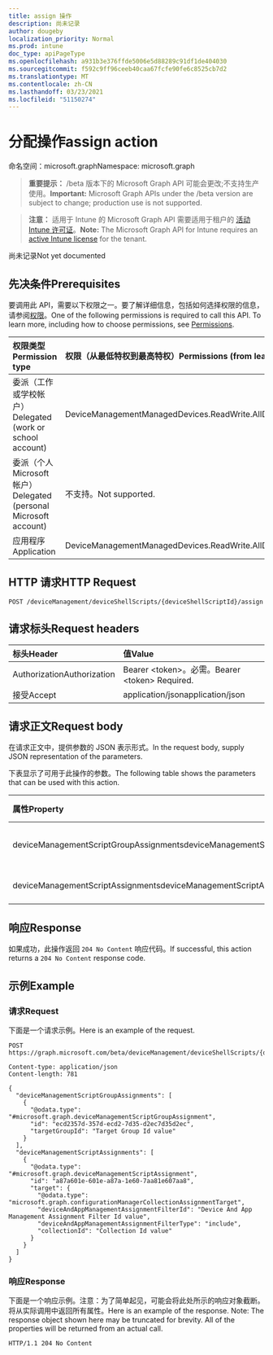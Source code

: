 ```yaml
---
title: assign 操作
description: 尚未记录
author: dougeby
localization_priority: Normal
ms.prod: intune
doc_type: apiPageType
ms.openlocfilehash: a931b3e376ffde5006e5d88289c91df1de404030
ms.sourcegitcommit: f592c9ff96ceeb40caa67fcfe90fe6c8525cb7d2
ms.translationtype: MT
ms.contentlocale: zh-CN
ms.lasthandoff: 03/23/2021
ms.locfileid: "51150274"
---
```

# <a name="assign-action"></a><span data-ttu-id="aac76-103">分配操作</span><span class="sxs-lookup"><span data-stu-id="aac76-103">assign action</span></span>

<span data-ttu-id="aac76-104">命名空间：microsoft.graph</span><span class="sxs-lookup"><span data-stu-id="aac76-104">Namespace: microsoft.graph</span></span>

> <span data-ttu-id="aac76-105">**重要提示：** /beta 版本下的 Microsoft Graph API 可能会更改;不支持生产使用。</span><span class="sxs-lookup"><span data-stu-id="aac76-105">**Important:** Microsoft Graph APIs under the /beta version are subject to change; production use is not supported.</span></span>

> <span data-ttu-id="aac76-106">**注意：** 适用于 Intune 的 Microsoft Graph API 需要适用于租户的 [活动 Intune 许可证](https://go.microsoft.com/fwlink/?linkid=839381)。</span><span class="sxs-lookup"><span data-stu-id="aac76-106">**Note:** The Microsoft Graph API for Intune requires an [active Intune license](https://go.microsoft.com/fwlink/?linkid=839381) for the tenant.</span></span>

<span data-ttu-id="aac76-107">尚未记录</span><span class="sxs-lookup"><span data-stu-id="aac76-107">Not yet documented</span></span>

## <a name="prerequisites"></a><span data-ttu-id="aac76-108">先决条件</span><span class="sxs-lookup"><span data-stu-id="aac76-108">Prerequisites</span></span>
<span data-ttu-id="aac76-p101">要调用此 API，需要以下权限之一。要了解详细信息，包括如何选择权限的信息，请参阅[权限](/graph/permissions-reference)。</span><span class="sxs-lookup"><span data-stu-id="aac76-p101">One of the following permissions is required to call this API. To learn more, including how to choose permissions, see [Permissions](/graph/permissions-reference).</span></span>

|<span data-ttu-id="aac76-111">权限类型</span><span class="sxs-lookup"><span data-stu-id="aac76-111">Permission type</span></span>|<span data-ttu-id="aac76-112">权限（从最低特权到最高特权）</span><span class="sxs-lookup"><span data-stu-id="aac76-112">Permissions (from least to most privileged)</span></span>|
|:---|:---|
|<span data-ttu-id="aac76-113">委派（工作或学校帐户）</span><span class="sxs-lookup"><span data-stu-id="aac76-113">Delegated (work or school account)</span></span>|<span data-ttu-id="aac76-114">DeviceManagementManagedDevices.ReadWrite.All</span><span class="sxs-lookup"><span data-stu-id="aac76-114">DeviceManagementManagedDevices.ReadWrite.All</span></span>|
|<span data-ttu-id="aac76-115">委派（个人 Microsoft 帐户）</span><span class="sxs-lookup"><span data-stu-id="aac76-115">Delegated (personal Microsoft account)</span></span>|<span data-ttu-id="aac76-116">不支持。</span><span class="sxs-lookup"><span data-stu-id="aac76-116">Not supported.</span></span>|
|<span data-ttu-id="aac76-117">应用程序</span><span class="sxs-lookup"><span data-stu-id="aac76-117">Application</span></span>|<span data-ttu-id="aac76-118">DeviceManagementManagedDevices.ReadWrite.All</span><span class="sxs-lookup"><span data-stu-id="aac76-118">DeviceManagementManagedDevices.ReadWrite.All</span></span>|

## <a name="http-request"></a><span data-ttu-id="aac76-119">HTTP 请求</span><span class="sxs-lookup"><span data-stu-id="aac76-119">HTTP Request</span></span>
<!-- {
  "blockType": "ignored"
}
-->
``` http
POST /deviceManagement/deviceShellScripts/{deviceShellScriptId}/assign
```

## <a name="request-headers"></a><span data-ttu-id="aac76-120">请求标头</span><span class="sxs-lookup"><span data-stu-id="aac76-120">Request headers</span></span>
|<span data-ttu-id="aac76-121">标头</span><span class="sxs-lookup"><span data-stu-id="aac76-121">Header</span></span>|<span data-ttu-id="aac76-122">值</span><span class="sxs-lookup"><span data-stu-id="aac76-122">Value</span></span>|
|:---|:---|
|<span data-ttu-id="aac76-123">Authorization</span><span class="sxs-lookup"><span data-stu-id="aac76-123">Authorization</span></span>|<span data-ttu-id="aac76-124">Bearer &lt;token&gt;。必需。</span><span class="sxs-lookup"><span data-stu-id="aac76-124">Bearer &lt;token&gt; Required.</span></span>|
|<span data-ttu-id="aac76-125">接受</span><span class="sxs-lookup"><span data-stu-id="aac76-125">Accept</span></span>|<span data-ttu-id="aac76-126">application/json</span><span class="sxs-lookup"><span data-stu-id="aac76-126">application/json</span></span>|

## <a name="request-body"></a><span data-ttu-id="aac76-127">请求正文</span><span class="sxs-lookup"><span data-stu-id="aac76-127">Request body</span></span>
<span data-ttu-id="aac76-128">在请求正文中，提供参数的 JSON 表示形式。</span><span class="sxs-lookup"><span data-stu-id="aac76-128">In the request body, supply JSON representation of the parameters.</span></span>

<span data-ttu-id="aac76-129">下表显示了可用于此操作的参数。</span><span class="sxs-lookup"><span data-stu-id="aac76-129">The following table shows the parameters that can be used with this action.</span></span>

|<span data-ttu-id="aac76-130">属性</span><span class="sxs-lookup"><span data-stu-id="aac76-130">Property</span></span>|<span data-ttu-id="aac76-131">类型</span><span class="sxs-lookup"><span data-stu-id="aac76-131">Type</span></span>|<span data-ttu-id="aac76-132">说明</span><span class="sxs-lookup"><span data-stu-id="aac76-132">Description</span></span>|
|:---|:---|:---|
|<span data-ttu-id="aac76-133">deviceManagementScriptGroupAssignments</span><span class="sxs-lookup"><span data-stu-id="aac76-133">deviceManagementScriptGroupAssignments</span></span>|<span data-ttu-id="aac76-134">[deviceManagementScriptGroupAssignment](../resources/intune-devices-devicemanagementscriptgroupassignment.md) 集合</span><span class="sxs-lookup"><span data-stu-id="aac76-134">[deviceManagementScriptGroupAssignment](../resources/intune-devices-devicemanagementscriptgroupassignment.md) collection</span></span>|<span data-ttu-id="aac76-135">尚未记录</span><span class="sxs-lookup"><span data-stu-id="aac76-135">Not yet documented</span></span>|
|<span data-ttu-id="aac76-136">deviceManagementScriptAssignments</span><span class="sxs-lookup"><span data-stu-id="aac76-136">deviceManagementScriptAssignments</span></span>|<span data-ttu-id="aac76-137">[deviceManagementScriptAssignment](../resources/intune-devices-devicemanagementscriptassignment.md) 集合</span><span class="sxs-lookup"><span data-stu-id="aac76-137">[deviceManagementScriptAssignment](../resources/intune-devices-devicemanagementscriptassignment.md) collection</span></span>|<span data-ttu-id="aac76-138">尚未记录</span><span class="sxs-lookup"><span data-stu-id="aac76-138">Not yet documented</span></span>|



## <a name="response"></a><span data-ttu-id="aac76-139">响应</span><span class="sxs-lookup"><span data-stu-id="aac76-139">Response</span></span>
<span data-ttu-id="aac76-140">如果成功，此操作返回 `204 No Content` 响应代码。</span><span class="sxs-lookup"><span data-stu-id="aac76-140">If successful, this action returns a `204 No Content` response code.</span></span>

## <a name="example"></a><span data-ttu-id="aac76-141">示例</span><span class="sxs-lookup"><span data-stu-id="aac76-141">Example</span></span>

### <a name="request"></a><span data-ttu-id="aac76-142">请求</span><span class="sxs-lookup"><span data-stu-id="aac76-142">Request</span></span>
<span data-ttu-id="aac76-143">下面是一个请求示例。</span><span class="sxs-lookup"><span data-stu-id="aac76-143">Here is an example of the request.</span></span>
``` http
POST https://graph.microsoft.com/beta/deviceManagement/deviceShellScripts/{deviceShellScriptId}/assign

Content-type: application/json
Content-length: 781

{
  "deviceManagementScriptGroupAssignments": [
    {
      "@odata.type": "#microsoft.graph.deviceManagementScriptGroupAssignment",
      "id": "ecd2357d-357d-ecd2-7d35-d2ec7d35d2ec",
      "targetGroupId": "Target Group Id value"
    }
  ],
  "deviceManagementScriptAssignments": [
    {
      "@odata.type": "#microsoft.graph.deviceManagementScriptAssignment",
      "id": "a87a601e-601e-a87a-1e60-7aa81e607aa8",
      "target": {
        "@odata.type": "microsoft.graph.configurationManagerCollectionAssignmentTarget",
        "deviceAndAppManagementAssignmentFilterId": "Device And App Management Assignment Filter Id value",
        "deviceAndAppManagementAssignmentFilterType": "include",
        "collectionId": "Collection Id value"
      }
    }
  ]
}
```

### <a name="response"></a><span data-ttu-id="aac76-144">响应</span><span class="sxs-lookup"><span data-stu-id="aac76-144">Response</span></span>
<span data-ttu-id="aac76-p102">下面是一个响应示例。注意：为了简单起见，可能会将此处所示的响应对象截断。将从实际调用中返回所有属性。</span><span class="sxs-lookup"><span data-stu-id="aac76-p102">Here is an example of the response. Note: The response object shown here may be truncated for brevity. All of the properties will be returned from an actual call.</span></span>
``` http
HTTP/1.1 204 No Content
```




